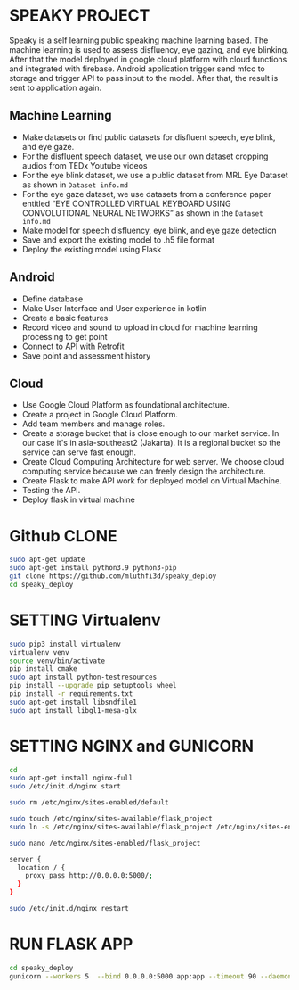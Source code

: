 # SPEAKY PROJECT
Speaky is a self learning public speaking machine learning based. The machine learning is used to assess disfluency, eye gazing, and eye blinking. After that the model deployed in google cloud platform with cloud functions and integrated with firebase. Android application trigger send mfcc to storage and trigger API to pass input to the model. After that, the result is sent to application again. 

## Machine Learning
- Make datasets or find public datasets for disfluent speech, eye blink, and eye gaze. 
- For the disfluent speech dataset, we use our own dataset cropping audios from TEDx Youtube videos
- For the eye blink dataset, we use a public dataset from MRL Eye Dataset as shown in ``Dataset info.md``
- For the eye gaze dataset, we use datasets from a conference paper entitled “EYE CONTROLLED VIRTUAL KEYBOARD USING CONVOLUTIONAL NEURAL NETWORKS” as shown in the ``Dataset       info.md``
- Make model for speech disfluency, eye blink, and eye gaze detection
- Save and export the existing model to .h5 file format
- Deploy the existing model using Flask 

## Android
- Define database
- Make User Interface and User experience in kotlin
- Create a basic features
- Record video and sound to upload in cloud for machine learning processing to get point
- Connect to API with Retrofit
- Save point and assessment history

## Cloud
- Use Google Cloud Platform as foundational architecture.
- Create a project in Google Cloud Platform.
- Add team members and manage roles.
- Create a storage bucket that is close enough to our market service. In our case it's in asia-southeast2 (Jakarta). It is a regional bucket so the service can serve fast enough.
- Create Cloud Computing Architecture for web server. We choose cloud computing service because we can freely design the architecture.
- Create Flask to make API work for deployed model on Virtual Machine.
- Testing the API.
- Deploy flask in virtual machine


# Github CLONE
```bash
sudo apt-get update
sudo apt-get install python3.9 python3-pip
git clone https://github.com/mluthfi3d/speaky_deploy
cd speaky_deploy
```

# SETTING Virtualenv
```bash
sudo pip3 install virtualenv
virtualenv venv
source venv/bin/activate
pip install cmake
sudo apt install python-testresources
pip install --upgrade pip setuptools wheel
pip install -r requirements.txt
sudo apt-get install libsndfile1
sudo apt install libgl1-mesa-glx
```
# SETTING NGINX and GUNICORN
```bash
cd
sudo apt-get install nginx-full
sudo /etc/init.d/nginx start

sudo rm /etc/nginx/sites-enabled/default

sudo touch /etc/nginx/sites-available/flask_project
sudo ln -s /etc/nginx/sites-available/flask_project /etc/nginx/sites-enabled/flask_project

sudo nano /etc/nginx/sites-enabled/flask_project

server {
  location / {
    proxy_pass http://0.0.0.0:5000/;
  }
}

sudo /etc/init.d/nginx restart
```
# RUN FLASK APP
```bash
cd speaky_deploy
gunicorn --workers 5  --bind 0.0.0.0:5000 app:app --timeout 90 --daemon
```



